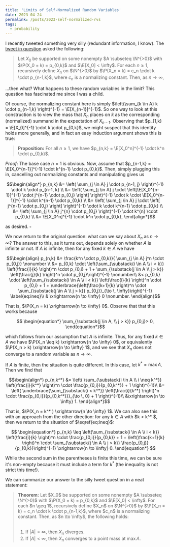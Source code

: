 ```yaml
---
title: 'Limits of Self-Normalized Random Variables'
date: 2023-04-24
permalink: /posts/2023-self-normalized-rvs
tags:
  - probability
---
```

$\newcommand{\N}{\mathbb{N}}$
$\newcommand{\E}{\mathbb{E}}$
$\renewcommand{\P}{\mathbb{P}}$
I recently tweeted something very silly (redundant information, I know). The [tweet in question](https://twitter.com/mr_roberts_z/status/1650471367299440641) asked the following:

> Let $X_0$ be supported on some nonempty $A \subseteq \N^{>0}$ with $\P(X_0 = k) = p_{0,k}$ and $\E[X_0] < \infty$. For each $n \geq 1$, recursively define $X_n$ on $\N^{>0}$ by $\P(X_n = k) = c_n \cdot k \cdot p_{n-1,k}$, where $c_n$ is a normalizing constant. Then, as $n \to \infty$,

...then what? What happens to these random variables in the limit? This question has fascinated me since I was a child.

Of course, the normalizing constant here is simply $\left(\sum_{k \in A} k \cdot p_{n-1,k} \right)^{-1} = \E[X_{n-1}]^{-1}$. So one way to look at this construction is to view the mass that $X_n$ places on $k$ as the corresponding (normalized) summand in the expectation of $X_{n-1}$. Observing that $p_{1,k} = \E[X_0]^{-1} \cdot k \cdot p_{0,k}$, we might suspect that this identity holds more generally, and in fact an easy induction argument shows this is true:

> <b>Proposition:</b> For all $n \geq 1$, we have $p_{n,k} = \E[X_0^n]^{-1} \cdot k^n \cdot p_{0,k}$.

<i>Proof:</i> The base case $n=1$ is obvious. Now, assume that $p_{n-1,k} = \E[X_0^{n-1}]^{-1} \cdot k^{n-1} \cdot p_{0,k}$. Then, simply plugging this in, cancelling out normalizing constants and manipulating gives us

$$\begin{align*} 
p_{n,k} &= \left( \sum_{j \in A} j \cdot p_{n-1, j} \right)^{-1} \cdot k \cdot p_{n-1, k} \\
&= \left( \sum_{j \in A} j \cdot \left[\E[X_0^{n-1}]^{-1} \cdot j^{n-1} \cdot p_{0,j} \right] \right)^{-1} \cdot k \cdot \E[X_0^{n-1}]^{-1} \cdot k^{n-1} \cdot p_{0,k} \\
&= \left( \sum_{j \in A} j \cdot \left[ j^{n-1} \cdot p_{0,j} \right] \right)^{-1} \cdot k  \cdot k^{n-1} \cdot p_{0,k} \\
&= \left( \sum_{j \in A} j^{n} \cdot p_{0,j} \right)^{-1} \cdot  k^{n} \cdot p_{0,k} \\
&= \E[X_0^n]^{-1} \cdot k^n \cdot p_{0,k},
\end{align*}$$

as desired. $\square$

We now return to the original question: what can we say about $X_n$ as $n \to \infty$? The answer to this, as it turns out, depends solely on whether $A$ is infinite or not. If $A$ is infinite, then for any fixed $k \in A$ we have

$$\begin{align}
p_{n,k} &= \frac{k^n \cdot p_{0,k}}{ \sum_{j \in A} j^n \cdot p_{0,j}} \nonumber \\
&= p_{0,k} \cdot \left(\sum_{\substack{i \in A \\ i < k}} \left(\frac{i}{k} \right)^n \cdot p_{0,i} + 1 +  \sum_{\substack{j \in A \\ j > k}} \left(\frac{j}{k} \right)^n \cdot p_{0,j}\right)^{-1} \nonumber\\
&< p_{0,k} \cdot \left(\sum_{\substack{i \in A \\ i < k}} \left(\frac{i}{k} \right)^n \cdot p_{0,i} + 1 +  \underbrace{\left(\frac{k+1}{k} \right)^n \cdot \sum_{\substack{j \in A \\ j > k}} p_{0,j}}_{\to \, \infty}\right)^{-1} \label{eq:ineq}\\
& \xrightarrow{n \to \infty} 0 \nonumber.
\end{align}$$

That is, $\P(X_n = k) \xrightarrow{n \to \infty} 0$. Observe that that this works because 

$$ \begin{equation*} \sum_{\substack{j \in A, \\ j > k}} p_{0,j}> 0, \end{equation*}$$

which follows from our assumption that $A$ is infinite. Thus, for any fixed $k \in A$ we have $\P(X_n \leq k) \xrightarrow{n \to \infty} 0$, or equivalently $\P(X_n > k) \xrightarrow{n \to \infty} 1$, and we see that $X_n$ does not converge to a random variable as $n \to \infty$. 

If $A$ is finite, then the situation is quite different. In this case, let $k^* = \max A$. Then we find that 

$$\begin{align*}
p_{n,k^*} &=  \left( \sum_{\substack{i \in A \\ i \neq k^*}} \left(\frac{i}{k^*} \right)^n \cdot \frac{p_{0,i}}{p_{0,k^*}} + 1 \right)^{-1}\\
&= \left( \underbrace{\sum_{\substack{i < k^*}} \left(\frac{i}{k^*} \right)^n \cdot \frac{p_{0,i}}{p_{0,k^*}}}_{\to \, 0} + 1 \right)^{-1}\\
&\xrightarrow{n \to \infty} 1.
\end{align*}$$

That is, $\P(X_n = k^* ) \xrightarrow{n \to \infty} 1$. We can also see this with an approach from the other direction: for any $k \in A$ with $k < k^* $, then we return to the situation of $\eqref{eq:ineq}$: 

$$ \begin{equation*} p_{n,k} \leq \left(\sum_{\substack{i \in A \\ i < k}} \left(\frac{i}{k} \right)^n \cdot \frac{p_{0,i}}{p_{0,k}} + 1 +  \left(\frac{k+1}{k} \right)^n \cdot \sum_{\substack{j \in A \\ j > k}} \frac{p_{0,j}}{p_{0,k}}\right)^{-1} \xrightarrow{n \to \infty} 0. \end{equation*} $$

While the second sum in the parentheses is finite this time, we can be sure it's non-empty because it must include a term for $k^*$ (the inequality is not strict this time!).

We can summarize our answer to the silly tweet question in a neat statement:

<blockquote><b>Theorem:</b> Let $X_0$ be supported on some nonempty $A \subseteq \N^{>0}$ with $\P(X_0 = k) = p_{0,k}$ and $\E[X_0] < \infty$. For each $n \geq 1$, recursively define $X_n$ on $\N^{>0}$ by $\P(X_n = k) = c_n \cdot k \cdot p_{n-1,k}$, where $c_n$ is a normalizing constant. Then, as $n \to \infty$, the following holds:<br><br>

1) If $|A| = \infty$, then $X_n$ diverges.<br> 
2) If $|A| < \infty$, then $X_n$ converges to a point mass at $\max A$. </blockquote>